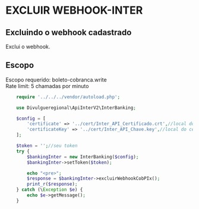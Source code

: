 # EXCLUIR WEBHOOK-INTER

## Excluindo o webhook cadastrado

Exclui o webhook.

## Escopo

Escopo requerido: boleto-cobranca.write<br>
Rate limit: 5 chamadas por minuto

```php
    require '../../../vendor/autoload.php';

    use Divulgueregional\ApiInterV2\InterBanking;

    $config = [
        'certificate' => '../cert/Inter_API_Certificado.crt',//local do certificado crt
        'certificateKey' => '../cert/Inter_API_Chave.key',//local do certificado key
    ];

    $token = '';//seu token
    try {
        $bankingInter = new InterBanking($config);
        $bankingInter->setToken($token);

        echo "<pre>";
        $response = $bankingInter->excluirWebhookCobPIx();
        print_r($response);
    } catch (\Exception $e) {
        echo $e->getMessage();
    }
```

